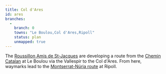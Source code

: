 ```yaml
---
title: Col d'Ares
id: ares
branches:
  -
    branch: 0
    towns: "Le Boulou,Col d'Ares,Ripoll"
    status: plan
    unmapped: true
---
```


The [Roussillon Amis de St-Jacques][0] are developing a route from the [Chemin Catalan][1] at Le Boulou via the Vallespir to the Col d'Ares. From here, waymarks lead to the [Montserrat-Núria route][2] at Ripoll.

[0]: http://amis.compostelle.free.fr/
[1]: catalan.html
[2]: nuria.html